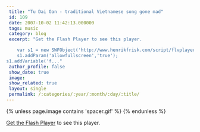 ```yaml
---
 title: "Tu Dai Oan - traditional Vietnamese song gone mad"
 id: 109
 date: 2007-10-02 11:42:13.000000
 tags: music
 category: blog
 excerpt: "Get the Flash Player to see this player.

	var s1 = new SWFObject('http://www.henrikfrisk.com/script/flvplayer.swf','single','320','240','7');
	s1.addParam('allowfullscreen','true');
s1.addVariable('f..."
 author_profile: false
 show_date: true
 image: 
 show_related: true
 layout: single
 permalink: /:categories/:year/:month/:day/:title/
---
```

{% unless page.image contains 'spacer.gif' %}
{% endunless %}

<p id="player1"><a href="http://www.macromedia.com/go/getflashplayer">Get the Flash Player</a> to see this player.

<script type="text/javascript">
	var s1 = new SWFObject("http://www.henrikfrisk.com/script/flvplayer.swf","single","320","240","7");
	s1.addParam("allowfullscreen","true");
s1.addVariable("file","http://www.henrikfrisk.com/music/media/TuDai.flv");
	s1.addVariable("width","320");
	s1.addVariable("height","240");
	s1.write("player1");
</script>
